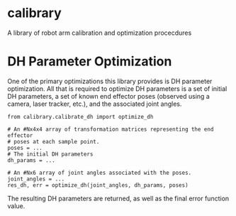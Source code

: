 # calibrary

A library of robot arm calibration and optimization procecdures

# DH Parameter Optimization

One of the primary optimizations this library provides is DH parameter optimization. All that is required to optimize DH parameters is a set of initial DH parameters, a set of known end effector poses (observed using a camera, laser tracker, etc.), and the associated joint angles.

```
from calibrary.calibrate_dh import optimize_dh

# An #Nx4x4 array of transformation matrices representing the end effector
# poses at each sample point.
poses = ...
# The initial DH parameters
dh_params = ...

# An #Nx6 array of joint angles associated with the poses.
joint_angles = ...
res_dh, err = optimize_dh(joint_angles, dh_params, poses)
```

The resulting DH parameters are returned, as well as the final error function
value.
